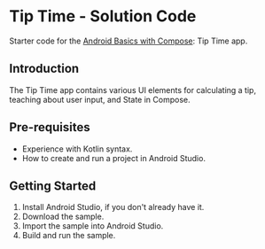 Tip Time - Solution Code
=================================

Starter code for the [Android Basics with Compose](https://developer.android.com/courses/android-basics-compose/course): Tip Time app.
 
Introduction
------------
The Tip Time app contains various UI elements for calculating a tip,
teaching about user input, and State in Compose.


Pre-requisites
--------------
* Experience with Kotlin syntax.
* How to create and run a project in Android Studio.


Getting Started
---------------
1. Install Android Studio, if you don't already have it.
2. Download the sample.
3. Import the sample into Android Studio.
4. Build and run the sample.
